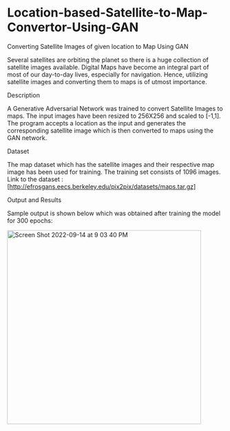 # Location-based-Satellite-to-Map-Convertor-Using-GAN


Converting Satellite Images of given location to Map Using GAN


Several satellites are orbiting the planet so there is a huge collection of satellite images available. Digital Maps have become an integral part of most of our day-to-day lives, especially for navigation. Hence, utilizing satellite images and converting them to maps is of utmost importance.


Description

A Generative Adversarial Network was trained to convert Satellite Images to maps. The input images have been resized to 256X256 and scaled to [-1,1]. 
The program accepts a location as the input and generates the corresponding satellite image which is then converted to maps using the GAN network. 

Dataset

The map dataset which has the satellite images and their respective map image has been used for training. The training set consists of 1096 images.
Link to the dataset : [http://efrosgans.eecs.berkeley.edu/pix2pix/datasets/maps.tar.gz]


Output and Results

Sample output is shown below which was obtained after training the model for 300 epochs:

<img width="450" alt="Screen Shot 2022-09-14 at 9 03 40 PM" src="https://user-images.githubusercontent.com/40431641/190315430-ccc37f1c-4060-4c27-ae07-fdce742b8f76.png">
